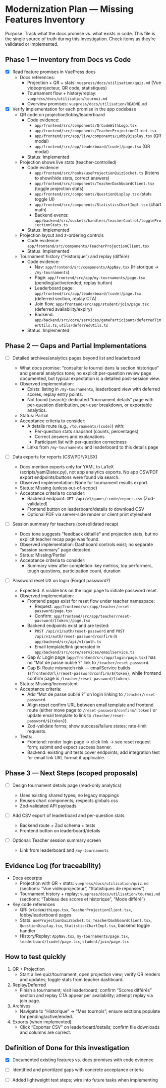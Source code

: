 # Modernization Plan — Missing Features Inventory

Purpose: Track what the docs promise vs. what exists in code. This file is the single source of truth during this investigation. Check items as they’re validated or implemented.

## Phase 1 — Inventory from Docs vs Code

- [x] Read feature promises in VuePress docs
	- Docs references:
		- Projection + QR + stats: `vuepress/docs/utilisation/quiz.md` (Vue vidéoprojecteur, QR code, statistiques)
		- Tournament flow + history/replay: `vuepress/docs/utilisation/tournoi.md`
		- Overview promises: `vuepress/docs/utilisation/README.md`
- [x] Verify implementation for each promise in the app codebase
	- QR code on projection/lobby/leaderboard
		- Code evidence:
			- `app/frontend/src/components/QrCodeWithLogo.tsx`
			- `app/frontend/src/components/TeacherProjectionClient.tsx`
			- `app/frontend/src/app/live/components/LobbyDisplay.tsx` (QR modal)
			- `app/frontend/src/app/leaderboard/[code]/page.tsx` (QR modal)
		- Status: Implemented
	- Projection shows live stats (teacher-controlled)
		- Code evidence:
			- `app/frontend/src/hooks/useProjectionQuizSocket.ts` (listens to show/hide stats, correct answers)
			- `app/frontend/src/components/TeacherDashboardClient.tsx` (toggle projection stats)
			- `app/frontend/src/components/QuestionDisplay.tsx` (stats toggle UI)
			- `app/frontend/src/components/StatisticsChartImpl.tsx` (chart math)
			- Backend events: `app/backend/src/sockets/handlers/teacherControl/toggleProjectionStats.ts`
		- Status: Implemented
	- Projection layout and z-ordering controls
		- Code evidence: `app/frontend/src/components/TeacherProjectionClient.tsx`
		- Status: Implemented
	- Tournament history (“Historique”) and replay (différé)
		- Code evidence:
			- Nav: `app/frontend/src/components/AppNav.tsx` (Historique → `/my-tournaments`)
			- Page: `app/frontend/src/app/my-tournaments/page.tsx` (pending/active/ended; replay button)
			- Leaderboard page: `app/frontend/src/app/leaderboard/[code]/page.tsx` (deferred section, replay CTA)
			- Join flow: `app/frontend/src/app/student/join/page.tsx` (deferred availability/expiry)
			- Backend: `app/backend/src/core/services/gameParticipant/deferredTimerUtils.ts`, `utils/deferredUtils.ts`
		- Status: Implemented

## Phase 2 — Gaps and Partial Implementations

- [ ] Detailed archives/analytics pages beyond list and leaderboard
	- What docs promise: “consulter le tournoi dans la section historique” and general analytics tone; no explicit per-question review page documented, but typical expectation is a detailed post-session view.
	- Observed implementation:
		- Exists: listing in `/my-tournaments`, leaderboard view with deferred scores, replay entry points.
		- Not found (search): dedicated “tournament details” page with per-question distribution, per-user breakdown, or exportable analytics.
	- Status: Partial
	- Acceptance criteria to consider:
		- A details route (e.g., `/tournaments/[code]`) with:
			- Per-question stats snapshot (counts, percentages)
			- Correct answers and explanations
			- Participant list with per-question correctness
		- Links from `/my-tournaments` and leaderboard to this details page

- [ ] Data exports for reports (CSV/PDF/XLSX)
	- Docs mention exports only for YAML to LaTeX (scripts/yaml2latex.py), not app analytics exports. No app CSV/PDF export endpoints/buttons were found via search.
	- Observed implementation: None for tournament results export.
	- Status: Missing (unless out-of-scope)
	- Acceptance criteria to consider:
		- Backend endpoint: `GET /api/v1/games/:code/report.csv` (Zod-validated)
		- Frontend button on leaderboard/details to download CSV
		- Optional PDF via server-side render or client print stylesheet

- [ ] Session summary for teachers (consolidated recap)
	- Docs tone suggests “feedback détaillé” and projection stats, but no explicit teacher recap page was found.
	- Observed implementation: Dashboard controls exist; no separate “session summary” page detected.
	- Status: Missing/Partial
	- Acceptance criteria to consider:
		- Summary view after completion: key metrics, top performers, tough questions, participation count, duration

- [ ] Password reset UX on login (Forgot password?)
	- Expected: A visible link on the login page to initiate password reset.
	- Observed implementation:
		- Frontend pages exist for reset flow under teacher namespace:
			- Request: `app/frontend/src/app/teacher/reset-password/page.tsx`
			- Confirm: `app/frontend/src/app/teacher/reset-password/[token]/page.tsx`
		- Backend endpoints exist and are tested:
			- `POST /api/v1/auth/reset-password` and `POST /api/v1/auth/reset-password/confirm` in `app/backend/src/api/v1/auth.ts`
			- Email template/link generated in `app/backend/src/core/services/emailService.ts`
		- Gap A: Login page (`app/frontend/src/app/login/page.tsx`) has no “Mot de passe oublié ?” link to `/teacher/reset-password`.
		- Gap B: Route mismatch risk — emailService builds `${frontendUrl}/reset-password/confirm/${token}`, while frontend confirm page is `/teacher/reset-password/[token]`.
	- Status: Missing/Inconsistent
	- Acceptance criteria:
		- Add “Mot de passe oublié ?” on login linking to `/teacher/reset-password`.
		- Align reset confirm URL between email template and frontend route (either move page to `/reset-password/confirm/[token]` or update email template to link to `/teacher/reset-password/${token}`).
		- Zod-validate forms; show success/failure states; rate-limit requests.
	- Tests:
		- Frontend: render login page → click link → see reset request form; submit and expect success banner.
		- Backend: existing unit tests cover endpoints; add integration test for email link URL format if applicable.

## Phase 3 — Next Steps (scoped proposals)

- [ ] Design tournament details page (read-only analytics)
	- Uses existing shared types; no legacy mappings
	- Reuses chart components; respects globals.css
	- Zod-validated API payloads

- [ ] Add CSV export of leaderboard and per-question stats
	- Backend route + Zod schema + tests
	- Frontend button on leaderboard/details

- [ ] Optional: Teacher session summary screen
	- Link from leaderboard and `/my-tournaments`

## Evidence Log (for traceability)

- Docs excerpts
	- Projection with QR + stats: `vuepress/docs/utilisation/quiz.md` (sections: “Vue vidéoprojecteur”, “Statistiques de réponses”)
	- Tournament history + replay: `vuepress/docs/utilisation/tournoi.md` (sections: “Tableau des scores et historique”, “Mode différé”)
- Key code references
	- QR: `QrCodeWithLogo.tsx`, `TeacherProjectionClient.tsx`, lobby/leaderboard pages
	- Stats: `useProjectionQuizSocket.ts`, `TeacherDashboardClient.tsx`, `QuestionDisplay.tsx`, `StatisticsChartImpl.tsx`, backend toggle handler
	- History/Replay: `AppNav.tsx`, `my-tournaments/page.tsx`, `leaderboard/[code]/page.tsx`, `student/join/page.tsx`

## How to test quickly

1) QR + Projection
	 - Start a live quiz/tournament, open projection view; verify QR renders and updates; toggle stats from teacher dashboard.
2) Replay/Deferred
	 - Finish a tournament; visit leaderboard; confirm “Scores différés” section and replay CTA appear per availability; attempt replay via join page.
3) Archives
	 - Navigate to “Historique” → “Mes tournois”; ensure sections populate for pending/active/ended.
4) Exports (when implemented)
	 - Click “Exporter CSV” on leaderboard/details; confirm file downloads and columns are correct.

## Definition of Done for this investigation

- [x] Documented existing features vs. docs promises with code evidence
- [ ] Identified and prioritized gaps with concrete acceptance criteria
- [ ] Added lightweight test steps; wire into future tasks when implementing

